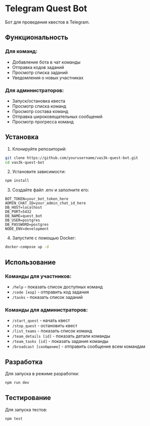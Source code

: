 # Telegram Quest Bot

Бот для проведения квестов в Telegram.

## Функциональность

### Для команд:
- Добавление бота в чат команды
- Отправка кодов заданий
- Просмотр списка заданий
- Уведомления о новых участниках

### Для администраторов:
- Запуск/остановка квеста
- Просмотр списка команд
- Просмотр состава команд
- Отправка широковещательных сообщений
- Просмотр прогресса команд

## Установка

1. Клонируйте репозиторий:
```bash
git clone https://github.com/yourusername/vas3k-quest-bot.git
cd vas3k-quest-bot
```

2. Установите зависимости:
```bash
npm install
```

3. Создайте файл .env и заполните его:
```env
BOT_TOKEN=your_bot_token_here
ADMIN_CHAT_ID=your_admin_chat_id_here
DB_HOST=localhost
DB_PORT=5432
DB_NAME=quest_bot
DB_USER=postgres
DB_PASSWORD=postgres
NODE_ENV=development
```

4. Запустите с помощью Docker:
```bash
docker-compose up -d
```

## Использование

### Команды для участников:
- `/help` - показать список доступных команд
- `/code [код]` - отправить код задания
- `/tasks` - показать список заданий

### Команды для администраторов:
- `/start_quest` - начать квест
- `/stop_quest` - остановить квест
- `/list_teams` - показать список команд
- `/team_details [id]` - показать детали команды
- `/team_tasks [id]` - показать задания команды
- `/broadcast [сообщение]` - отправить сообщение всем командам

## Разработка

Для запуска в режиме разработки:
```bash
npm run dev
```

## Тестирование

Для запуска тестов:
```bash
npm test
``` 